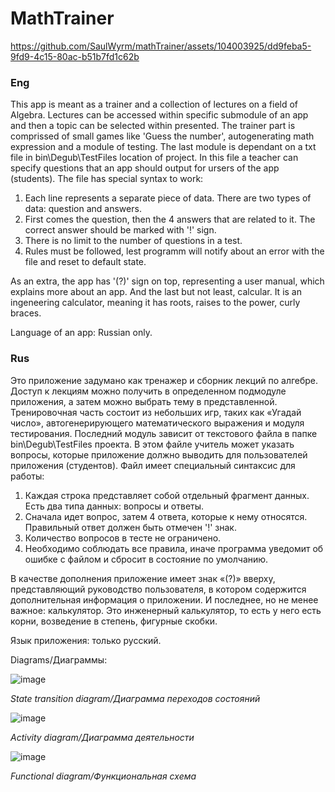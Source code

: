 # MathTrainer

https://github.com/SaulWyrm/mathTrainer/assets/104003925/dd9feba5-9fd9-4c15-80ac-b51b7fd1c62b

### Eng

This app is meant as a trainer and a collection of lectures on a field of Algebra. Lectures can be accessed within specific submodule of an app and then a topic can be selected within presented. The trainer part is comprissed of small games like 'Guess the number', autogenerating math expression and a module of testing. The last module is dependant on a txt file in bin\Degub\TestFiles location of project. In this file a teacher can specify questions that an app should output for ursers of the app (students). The file has special syntax to work:
1) Each line represents a separate piece of data. There are two types of data: question and answers.
2) First comes the question, then the 4 answers that are related to it. The correct answer should be marked with '!' sign.
3) There is no limit to the number of questions in a test.
4) Rules must be followed, lest programm will notify about an error with the file and reset to default state.

As an extra, the app has '(?)' sign on top, representing a user manual, which explains more about an app. And the last but not least, calcular. It is an ingeneering calculator, meaning it has roots, raises to the power, curly braces.

Language of an app: Russian only.

### Rus
Это приложение задумано как тренажер и сборник лекций по алгебре. Доступ к лекциям можно получить в определенном подмодуле приложения, а затем можно выбрать тему в представленной. Тренировочная часть состоит из небольших игр, таких как «Угадай число», автогенерирующего математического выражения и модуля тестирования. Последний модуль зависит от текстового файла в папке bin\Degub\TestFiles проекта. В этом файле учитель может указать вопросы, которые приложение должно выводить для пользователей приложения (студентов). Файл имеет специальный синтаксис для работы:
1) Каждая строка представляет собой отдельный фрагмент данных. Есть два типа данных: вопросы и ответы.
2) Сначала идет вопрос, затем 4 ответа, которые к нему относятся. Правильный ответ должен быть отмечен '!' знак.
3) Количество вопросов в тесте не ограничено.
4) Необходимо соблюдать все правила, иначе программа уведомит об ошибке с файлом и сбросит в состояние по умолчанию.

В качестве дополнения приложение имеет знак «(?)» вверху, представляющий руководство пользователя, в котором содержится дополнительная информация о приложении. И последнее, но не менее важное: калькулятор. Это инженерный калькулятор, то есть у него есть корни, возведение в степень, фигурные скобки.

Язык приложения: только русский.

Diagrams/Диаграммы:

![image](https://github.com/SaulWyrm/mathTrainer/assets/104003925/9c143417-18ea-44f9-8c27-c4d09e6428af)

*State transition diagram/Диаграмма переходов состояний*

![image](https://github.com/SaulWyrm/mathTrainer/assets/104003925/29d4669c-fec3-4414-a20a-652ce58bd33f)

*Activity diagram/Диаграмма деятельности*

![image](https://github.com/SaulWyrm/mathTrainer/assets/104003925/b975e807-eddf-485f-a687-9cf3f7a4b6fb)

*Functional diagram/Функциональная схема*


